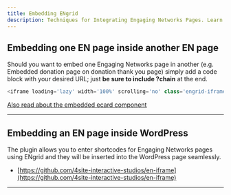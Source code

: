 ```yaml
---
title: Embedding ENgrid
description: Techniques for Integrating Engaging Networks Pages. Learn how to seamlessly embed one Engaging Networks page into another and integrate ENgrid into your WordPress site with our dedicated iframe plugin.
---
```


## Embedding one EN page inside another EN page

Should you want to embed one Engaging Networks page in another (e.g. Embedded donation page on donation thank you page) simply add a code block with your desired URL; just **be sure to include ?chain** at the end.

```javascript
<iframe loading='lazy' width='100%' scrolling='no' class='engrid-iframe' src='https://lorem.ipsum.org/page/123456/donate/1?chain' frameborder='0' allowfullscreen></iframe>
```

[Also read about the embedded ecard component](/docs/v2/embedded-ecard)

---

## Embedding an EN page inside WordPress

The plugin allows you to enter shortcodes for Engaging Networks pages using ENgrid and they will be inserted into the WordPress page seamlessly.

* [https://github.com/4site-interactive-studios/en-iframe](https://github.com/4site-interactive-studios/en-iframe)
---
